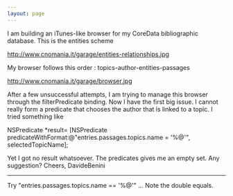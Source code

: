```yaml
---
layout: page
---
```





I am building an iTunes-like browser for my CoreData bibliographic database.
This is the entities scheme

http://www.cnomania.it/garage/entities-relationships.jpg

My browser follows this order : topics-author-entities-passages

http://www.cnomania.it/garage/browser.jpg

After a few unsuccessful attempts, I am trying to manage this browser through the filterPredicate binding.
Now I have the first big issue.
I cannot really form a predicate that chooses the  author that is linked to a topic. I tried something like


NSPredicate *result= [NSPredicate predicateWithFormat:@"entries.passages.topics.name = '%@'", selectedTopicName];


Yet I got no result whatsoever. The predicates gives me an empty set.
Any suggestion?
Cheers,
DavideBenini


----

Try "entries.passages.topics.name == '%@'" ... Note the double equals.
